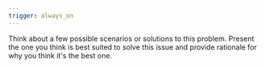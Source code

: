 ```yaml
---
trigger: always_on
---
```


Think about a few possible scenarios or solutions to this problem. Present the one you think is best suited to solve this issue and provide rationale for why you think it's the best one.